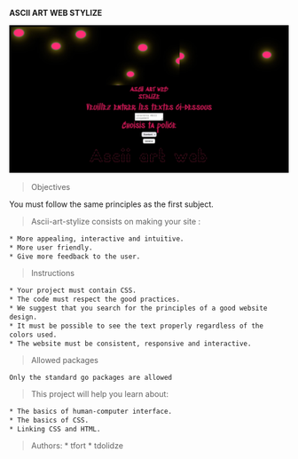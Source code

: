 **ASCII ART WEB STYLIZE**

![Mon image](assets/img/port_img2.jpg)

> Objectives

You must follow the same principles as the first subject.

> Ascii-art-stylize consists on making your site :

    * More appealing, interactive and intuitive.
    * More user friendly.
    * Give more feedback to the user.

> Instructions

    * Your project must contain CSS.
    * The code must respect the good practices.
    * We suggest that you search for the principles of a good website design.
    * It must be possible to see the text properly regardless of the colors used.
    * The website must be consistent, responsive and interactive.

> Allowed packages

    Only the standard go packages are allowed

> This project will help you learn about:

    * The basics of human-computer interface.
    * The basics of CSS.
    * Linking CSS and HTML.

 > Authors: 
    * tfort
    * tdolidze
